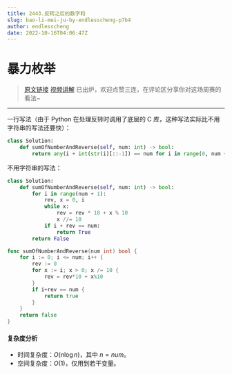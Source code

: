 ```yaml
---
title: 2443.反转之后的数字和
slug: bao-li-mei-ju-by-endlesscheng-p7b4
author: endlesscheng
date: 2022-10-16T04:06:47Z
---
```

# 暴力枚举
 
> [原文链接](https://leetcode.cn/problems/sum-of-number-and-its-reverse/solution/bao-li-mei-ju-by-endlesscheng-p7b4)
[视频讲解](https://www.bilibili.com/video/BV1Ae4y1i7PM) 已出炉，欢迎点赞三连，在评论区分享你对这场周赛的看法~

---

一行写法（由于 Python 在处理反转时调用了底层的 C 库，这种写法实际比不用字符串的写法还要快）：

```py
class Solution:
    def sumOfNumberAndReverse(self, num: int) -> bool:
        return any(i + int(str(i)[::-1]) == num for i in range(0, num + 1))
```

不用字符串的写法：

```py [sol1-Python3]
class Solution:
    def sumOfNumberAndReverse(self, num: int) -> bool:
        for i in range(num + 1):
            rev, x = 0, i
            while x:
                rev = rev * 10 + x % 10
                x //= 10
            if i + rev == num:
                return True
        return False
```

```go [sol1-Go]
func sumOfNumberAndReverse(num int) bool {
	for i := 0; i <= num; i++ {
		rev := 0
		for x := i; x > 0; x /= 10 {
			rev = rev*10 + x%10
		}
		if i+rev == num {
			return true
		}
	}
	return false
}
```

#### 复杂度分析

- 时间复杂度：$O(n\log n)$，其中 $n=\textit{num}$。
- 空间复杂度：$O(1)$，仅用到若干变量。

